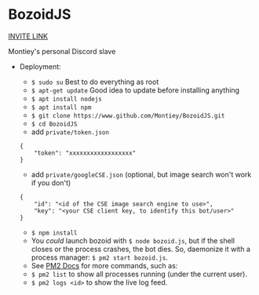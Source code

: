 # BozoidJS

[INVITE LINK](https://discordapp.com/oauth2/authorize?client_id=406249641139634178&scope=bot&permissions=8)

Montiey's personal Discord slave

* Deployment:
	* `$ sudo su`	Best to do everything as root
	* `$ apt-get update`	Good idea to update before installing anything
	* `$ apt install nodejs`
	* `$ apt install npm`
	* `$ git clone https://www.github.com/Montiey/BozoidJS.git`
	* `$ cd BozoidJS`
	* add `private/token.json`
	```
	{
		"token": "xxxxxxxxxxxxxxxxxx"
	}
	```
	* add `private/googleCSE.json` (optional, but image search won't work if you don't)

	```
	{
		"id": "<id of the CSE image search engine to use>",
		"key": "<your CSE client key, to identify this bot/user>"
	}
	```
	* `$ npm install`
	* You *could* launch bozoid with `$ node bozoid.js`, but if the shell closes or the process crashes, the bot dies. So, daemonize it with a process manager: `$ pm2 start bozoid.js`.
	* See [PM2 Docs](http://pm2.keymetrics.io/docs/usage/pm2-doc-single-page/) for more commands, such as:
	* `$ pm2 list` to show all processes running (under the current user).
	* `$ pm2 logs <id>` to show the live log feed.
